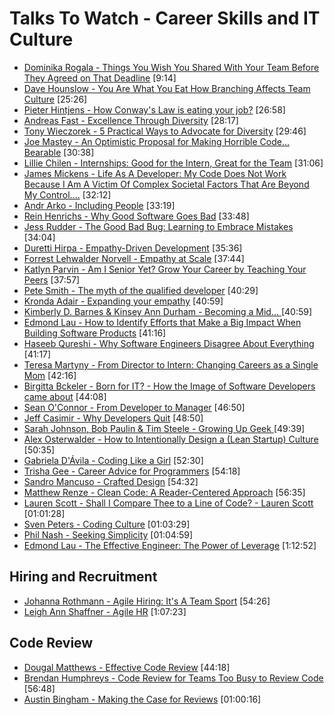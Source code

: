 # Talks To Watch - Career Skills and IT Culture

- [Dominika Rogala - Things You Wish You Shared With Your Team Before They Agreed on That Deadline](https://www.youtube.com/watch?v=h-HKy619BM8) [9:14]
- [Dave Hounslow - You Are What You Eat How Branching Affects Team Culture](https://vimeo.com/162625187) [25:26]
- [Pieter Hintjens - How Conway's Law is eating your job?](https://www.youtube.com/watch?v=7HECD3eLoVo) [26:58]
- [Andreas Fast - Excellence Through Diversity](https://www.youtube.com/watch?v=_mwcreHuqNA) [28:17]
- [Tony Wieczorek - 5 Practical Ways to Advocate for Diversity](https://www.youtube.com/watch?v=zi335PDgL7A) [29:46]
- [Joe Mastey - An Optimistic Proposal for Making Horrible Code... Bearable](https://www.youtube.com/watch?v=hFuzIWz6Ynk) [30:38]
- [Lillie Chilen - Internships: Good for the Intern, Great for the Team](https://www.youtube.com/watch?v=75LK0MOvyjQ) [31:06]
- [James Mickens - Life As A Developer: My Code Does Not Work Because I Am A Victim Of Complex Societal Factors That Are Beyond My Control....](https://www.youtube.com/watch?v=7Nj9ZjwOdFQ) [32:12]
- [Andr Arko - Including People](https://www.youtube.com/watch?v=MrPtHogES6k) [33:19]
- [Rein Henrichs - Why Good Software Goes Bad](https://www.youtube.com/watch?v=JXVHvqbfsNI) [33:48]
- [Jess Rudder - The Good Bad Bug: Learning to Embrace Mistakes](https://www.youtube.com/watch?v=NgGloe7hLBU) [34:04]
- [Duretti Hirpa - Empathy-Driven Development](https://www.youtube.com/watch?v=XZJBfMmOEjg)  [35:36]
- [Forrest Lehwalder Norvell - Empathy at Scale](https://www.youtube.com/watch?v=5d0y5J8rn4A) [37:44]
- [Katlyn Parvin - Am I Senior Yet? Grow Your Career by Teaching Your Peers](https://www.youtube.com/watch?v=jcTmoOHhG9A) [37:57]
- [Pete Smith - The myth of the qualified developer](https://vimeo.com/190917544) [40:29]
- [Kronda Adair - Expanding your empathy](https://www.youtube.com/watch?v=SsRlx9p3TBM) [40:59]
- [Kimberly D. Barnes & Kinsey Ann Durham - Becoming a Mid... ](https://www.youtube.com/watch?v=i_RisLTNZEY) [40:59]
- [Edmond Lau - How to Identify Efforts that Make a Big Impact When Building Software Products](https://www.youtube.com/watch?v=NZA6TkCP3yo) [41:16]
- [Haseeb Qureshi - Why Software Engineers Disagree About Everything](https://www.youtube.com/watch?v=x07q6V4VXC8) [41:17]
- [Teresa Martyny - From Director to Intern: Changing Careers as a Single Mom](https://www.youtube.com/watch?v=hZLz9p58ZqU) [42:16]
- [Birgitta Bckeler - Born for IT? - How the Image of Software Developers came about](https://www.youtube.com/watch?v=wk1r4XaWwsM) [44:08]
- [Sean O'Connor - From Developer to Manager](https://www.youtube.com/watch?v=lzBm0r8CxhY) [46:50]
- [Jeff Casimir - Why Developers Quit](https://www.youtube.com/watch?v=JgEgtKKAabg)  [48:50]
- [Sarah Johnson, Bob Paulin & Tim Steele - Growing Up Geek ](https://www.youtube.com/watch?v=GLU3ARt4GIY) [49:39]
- [Alex Osterwalder - How to Intentionally Design a (Lean Startup) Culture](https://www.youtube.com/watch?v=Yw7Me3jOUVg) [50:35]
- [Gabriela D'Ávila - Coding Like a Girl](https://www.youtube.com/watch?v=cPCm8zpchQ4) [52:30]
- [Trisha Gee - Career Advice for Programmers](https://www.youtube.com/watch?v=LlAn452X4Lc)  [54:18]
- [Sandro Mancuso - Crafted Design](https://vimeo.com/101106002) [54:32]
- [Matthew Renze - Clean Code: A Reader-Centered Approach](https://vimeo.com/157710445) [56:35]
- [Lauren Scott - Shall I Compare Thee to a Line of Code? - Lauren Scott](https://vimeo.com/161591675) [01:01:28]
- [Sven Peters - Coding Culture](https://vimeo.com/138873440) [01:03:29]
- [Phil Nash - Seeking Simplicity](https://vimeo.com/157716613) [01:04:59]
- [Edmond Lau - The Effective Engineer: The Power of Leverage](https://www.youtube.com/watch?v=SclqaNqqAV0) [1:12:52]



## Hiring and Recruitment

- [Johanna Rothmann - Agile Hiring: It's A Team Sport](https://vimeo.com/166252359) [54:26]
- [Leigh Ann Shaffner - Agile HR](https://vimeo.com/167960239) [1:07:23]


## Code Review

- [Dougal Matthews - Effective Code Review](https://www.youtube.com/watch?v=uIwl01Nazdg) [44:18]
- [Brendan Humphreys - Code Review for Teams Too Busy to Review Code](https://www.youtube.com/watch?v=1m3eRFeCInY) [56:48]
- [Austin Bingham - Making the Case for Reviews](https://vimeo.com/105879807) [01:00:16]
